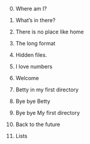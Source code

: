 0. Where am I?
1. What’s in there?
 2. There is no place like home 
3. The long format 
4. Hidden files. 
5. I love numbers 

6. Welcome 
7. Betty in my first directory 
8. Bye bye Betty 
9. Bye bye My first directory 
10. Back to the future 
 11. Lists 
